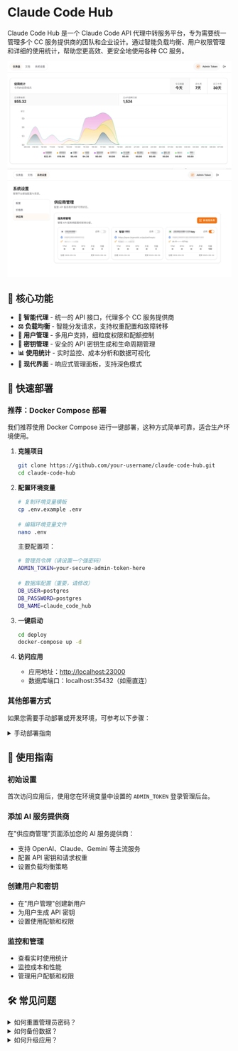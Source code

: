 # Claude Code Hub

Claude Code Hub 是一个 Claude Code API 代理中转服务平台，专为需要统一管理多个 CC 服务提供商的团队和企业设计。通过智能负载均衡、用户权限管理和详细的使用统计，帮助您更高效、更安全地使用各种 CC 服务。

![统计](/public/readme/统计.webp)
![供应商](/public/readme/供应商.webp)

## 🎯 核心功能

- **🔄 智能代理** - 统一的 API 接口，代理多个 CC 服务提供商
- **⚖️ 负载均衡** - 智能分发请求，支持权重配置和故障转移
- **👥 用户管理** - 多用户支持，细粒度权限和配额控制
- **🔑 密钥管理** - 安全的 API 密钥生成和生命周期管理
- **📊 使用统计** - 实时监控、成本分析和数据可视化
- **🎨 现代界面** - 响应式管理面板，支持深色模式

## 🚀 快速部署

### 推荐：Docker Compose 部署

我们推荐使用 Docker Compose 进行一键部署，这种方式简单可靠，适合生产环境使用。

1. **克隆项目**

   ```bash
   git clone https://github.com/your-username/claude-code-hub.git
   cd claude-code-hub
   ```

2. **配置环境变量**

   ```bash
   # 复制环境变量模板
   cp .env.example .env

   # 编辑环境变量文件
   nano .env
   ```

   主要配置项：

   ```bash
   # 管理员令牌（请设置一个强密码）
   ADMIN_TOKEN=your-secure-admin-token-here

   # 数据库配置（重要，请修改）
   DB_USER=postgres
   DB_PASSWORD=postgres
   DB_NAME=claude_code_hub
   ```

3. **一键启动**

   ```bash
   cd deploy
   docker-compose up -d
   ```

4. **访问应用**
   - 应用地址：<http://localhost:23000>
   - 数据库端口：localhost:35432（如需直连）

### 其他部署方式

如果您需要手动部署或开发环境，可参考以下步骤：

<details>
<summary>手动部署指南</summary>

**环境要求**

- Node.js ≥ 18
- PostgreSQL ≥ 12
- pnpm ≥ 9.15.0

**步骤**

1. 安装依赖：`pnpm install`
2. 配置环境变量：复制 `.env.example` 到 `.env.local`
3. 初始化数据库：`pnpm run db:migrate`
4. 构建应用：`pnpm run build`
5. 启动服务：`pnpm run start`

</details>

## 📖 使用指南

### 初始设置

首次访问应用后，使用您在环境变量中设置的 `ADMIN_TOKEN` 登录管理后台。

### 添加 AI 服务提供商

在"供应商管理"页面添加您的 AI 服务提供商：

- 支持 OpenAI、Claude、Gemini 等主流服务
- 配置 API 密钥和请求权重
- 设置负载均衡策略

### 创建用户和密钥

- 在"用户管理"创建新用户
- 为用户生成 API 密钥
- 设置使用配额和权限

### 监控和管理

- 查看实时使用统计
- 监控成本和性能
- 管理用户配额和权限

## 🛠️ 常见问题

<details>
<summary>如何重置管理员密码？</summary>

修改 `.env` 文件中的 `ADMIN_TOKEN`，然后重启应用。

</details>

<details>
<summary>如何备份数据？</summary>

数据存储在 PostgreSQL 中，您可以使用标准的数据库备份工具：

```bash
docker exec claude-code-hub-db pg_dump -U postgres claude_code_hub > backup.sql
```

</details>

<details>
<summary>如何升级应用？</summary>

1. 拉取最新代码：`git pull`
2. 重新构建：`docker-compose build --no-cache`
3. 重启服务：`docker-compose up -d`

</details>
